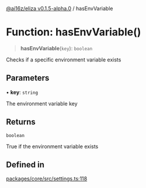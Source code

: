 [@ai16z/eliza v0.1.5-alpha.0](../index.md) / hasEnvVariable

# Function: hasEnvVariable()

> **hasEnvVariable**(`key`): `boolean`

Checks if a specific environment variable exists

## Parameters

• **key**: `string`

The environment variable key

## Returns

`boolean`

True if the environment variable exists

## Defined in

[packages/core/src/settings.ts:118](https://github.com/thebubbacat/eliza/blob/main/packages/core/src/settings.ts#L118)
